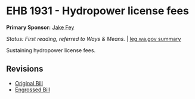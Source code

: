 # EHB 1931 - Hydropower license fees
**Primary Sponsor:** [Jake Fey](/person/leg/jake.fey.md)

*Status: First reading, referred to Ways & Means.* | [leg.wa.gov summary](https://app.leg.wa.gov/billsummary?BillNumber=1931&Year=2021)

Sustaining hydropower license fees.

## Revisions
* [Original Bill](1/)
* [Engrossed Bill](1/)